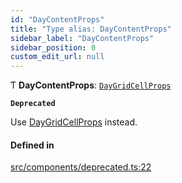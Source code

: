 ```yaml
---
id: "DayContentProps"
title: "Type alias: DayContentProps"
sidebar_label: "DayContentProps"
sidebar_position: 0
custom_edit_url: null
---
```


Ƭ **DayContentProps**: [`DayGridCellProps`](/api/interfaces/DayGridCellProps.md)

**`Deprecated`**

Use [DayGridCellProps](/api/interfaces/DayGridCellProps.md) instead.

#### Defined in

[src/components/deprecated.ts:22](https://github.com/gpbl/react-day-picker/blob/cd80be68f/src/components/deprecated.ts#L22)
